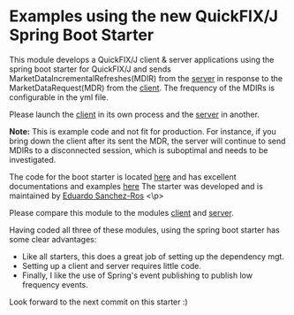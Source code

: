 Examples using the new QuickFIX/J Spring Boot Starter
=======
This module develops a QuickFIX/J client & server applications using the spring boot starter for QuickFIX/J and sends MarketDataIncrementalRefreshes(MDIR) from the
[server](/spring-boot-starter/src/main/java/org/gershaw/quickfixj/springboot/server/BootifiedServer.java) in response to the MarketDataRequest(MDR) from the [client](/spring-boot-starter/src/main/java/org/gershaw/quickfixj/springboot/client/BootifiedClient.java).
The frequency of the MDIRs is configurable in the yml file.

Please launch the [client](/spring-boot-starter/src/main/java/org/gershaw/quickfixj/springboot/client/BootifiedClient.java) in its own process and the 
[server](/spring-boot-starter/src/main/java/org/gershaw/quickfixj/springboot/server/BootifiedServer.java) in another.

<b>Note:</b> This is example code and not fit for production. For instance, if you bring down the client after its sent the MDR, the server will continue to send MDIRs to a disconnected session, which is suboptimal and needs to be investigated.    


The code for the boot starter is located [here](https://github.com/esanchezros/quickfixj-spring-boot-starter) and has excellent documentations and examples [here](https://github.com/esanchezros/quickfixj-spring-boot-starter-examples)
The starter was developed and is maintained by [Eduardo Sanchez-Ros](https://github.com/esanchezros)
<\p>

Please compare this module to the modules [client](/quickfixj/client) and [server](/quickfixj/server). 

Having coded all three of these modules, using the spring boot starter has some clear advantages:
- Like all starters, this does a great job of setting up the dependency mgt.
- Setting up a client and server requires little code. 
- Finally, I like the use of Spring's event publishing to publish low frequency events.

Look forward to the next commit on this starter :)
